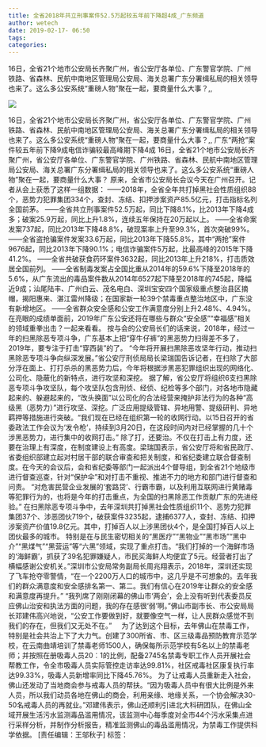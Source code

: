 ```yaml
---
title: 全省2018年共立刑事案件52.5万起较五年前下降超4成_广东频道
author: wetech
date: 2019-02-17- 06:50
tags: 
categories: 
---
```

16日，全省21个地市公安局长齐聚广州，省公安厅各单位、广东警官学院、广州铁路、省森林、民航中南地区管理局公安局、海关总署广东分署缉私局的相关领导也来了。这么多公安系统“重磅人物”聚在一起，要商量什么大事？,,
<!-- more -->
                
<img align="center" border="0" src="http://p2.ifengimg.com/a/2016/0810/204c433878d5cf9size1_w16_h16.png" />
                
                
            
16日，全省21个地市公安局长齐聚广州，省公安厅各单位、广东警官学院、广州铁路、省森林、民航中南地区管理局公安局、海关总署广东分署缉私局的相关领导也来了。这么多公安系统“重磅人物”聚在一起，要商量什么大事？,,
广东“两抢”案件较五年前下降9成电信诈骗较最高峰期下降4成
16日，全省21个地市公安局长齐聚广州，省公安厅各单位、广东警官学院、广州铁路、省森林、民航中南地区管理局公安局、海关总署广东分署缉私局的相关领导也来了。这么多公安系统“重磅人物”聚在一起，要商量什么大事？
原来，全省市公安局长会议今天在广州召开。记者从会上获悉了这样一组数据：
——2018年，全省全年共打掉黑社会性质组织88个，恶势力犯罪集团334个，查封、冻结、扣押涉案资产85.5亿元，打击指标名列全国前茅。
——全省共立刑事案件52.5万起，同比下降8.1%，比2013年下降4成多；破案25.9万起，同比上升1.8%，连续五年保持在20万起以上。
——全省命案发案737起，同比2013年下降48.8%，破现案率上升至99.3%，首次突破99%。
——全省盗抢骗案件发案33.6万起，同比2013年下降55.8%，其中“两抢”案件9676起，同比2013年下降90.1%；电信诈骗案件5万起，比最高峰的2015年下降41.2%。
——全省共破获食药环案件3632起，同比2013年上升218%，打击质效居全国前列。
——全省制毒发案占全国比重从2014年的59.6%下降至2018年的5.6%，从广东流出的毒品案件数从2014年6527起下降至2018年的745起，降幅近9成；汕尾陆丰、广州白云、茂名电白、深圳宝安四个国家级重点整治县区摘帽，揭阳惠来、湛江雷州降级；在国家新一轮39个禁毒重点整治地区中，广东没有新增地区。
——全省群众安全感和公安工作满意度分别上升2.48%、4.94%。
在亮眼的成绩单面前，2019年广东公安还将在哪些与群众“安全感”“幸福感”相关的领域重拳出击？一起来看看。
按与会的公安局长们的话来说，2018年，经过一年的扫黑除恶专项斗争，广东基本上把“穿牛仔裤”的黑恶势力扫得差不多了，2019年，要专注于打击“穿西装”的了。
“今年将开展扫黑除恶攻坚年行动，推动扫黑除恶专项斗争向纵深发展。”省公安厅刑侦局局长梁瑞国告诉记者，在扫除了大部分浮在面上、打打杀杀的黑恶势力后，今年将根据涉黑恶犯罪组织出现的网络化、公司化、隐蔽化的新特点，进行攻坚和深挖。
据了解，省公安厅将组织6支扫黑除恶专项斗争攻坚队，每个攻坚队包含刑侦、经侦、纪检等多个部门，对各地市隐藏起来的、躲避起来的，“改头换面”以公司化的合法经营来掩护非法行为的各种“高级黑（恶势力）”进行攻坚、深挖。广泛应用提级管辖、异地用警、提级研判、异地羁押等措施进行突破。“我们现在已经在组织第一轮的收网行动。以15日召开的省委政法工作会议为‘发令枪’，持续到3月20日，在这段时间内对已经掌握的几十个涉黑恶势力，进行集中的收网打击。”
除了打，还要治。不仅在打击上有力度，还要在治理上有深度，在制度建设上有高度。梁瑞国表示，省公安厅将和省民政厅、省委组织部建立起对村居干部的联合审查和把关制度，和省纪委建立联合督查制度。在今天的会议后，会和省纪委等部门一起派出4个督导组，到全省21个地级市进行督查巡查，针对“保护伞”和对打击不重视、推进不力的地方和部门进行督查和问责。
“对危害民营企业发展的‘套路贷’、行霸市霸，以及利用互联网进行黄赌毒等犯罪行为的，也将是今年的打击重点，为全国的扫黑除恶工作贡献广东的先进经验。”
在扫黑除恶专项斗争中，去年深圳共打掉黑社会性质组织11个、恶势力犯罪集团37个、涉恶团伙719个，破获案件3235起，逮捕6377人，查封、冻结、扣押涉案资产价值19.8亿元。其中，打掉百人以上涉黑团伙4个，是全国打掉百人以上团伙最多的城市。
特别是在与民生密切相关的“黑医疗”“黑物业”“黑市场”“黑中介”“黑煤气”“黑营运”等“六黑”领域，实现了重点打击。“我们打掉的一个海鲜市场的‘海鲜霸’，抓获了39名犯罪嫌疑人，市民买海鲜人均便宜了5元。经营者打出了横幅感谢公安机关。”深圳市公安局常务副局长周兆翔表示，2018年，深圳还实现了飞车抢夺零警情，“在一个2200万人口的城市中，这几乎是不可想象的。去年我们的群众满意度和安全感排名第一、第二。我们有信心在2019年让群众的安全感和满意度再提升。”
“我列席了刚刚闭幕的佛山市‘两会’，会上没有听到代表委员反应佛山治安和执法方面的问题，我的存在感很‘弱’啊。”佛山市副市长、市公安局局长邓建伟高兴地说，“公安工作要做到好，就要像空气一样，让人民群众感觉不到我们的存在，但我们又无处不在。”    
为了达到这个目标，去年佛山在禁毒工作，特别是社会共治上下了大力气。创建了300所省、市、区三级毒品预防教育示范学校，在云南曲靖培训了禁毒老师1500人，确保每所示范学校有5名以上的禁毒老师；并按照在册吸毒人员20︰1的比例，配备2745名禁毒专职工作人员开展社会帮教工作，令全市吸毒人员实际管控走访率达99.81%，社区戒毒社区康复执行率达99.33%，吸毒人员新增率同比下降45.76%。
为了让戒毒人员重新走入社会，佛山还发动了当地商会参与戒毒人员的帮扶。“因为吸毒人员中有很大比例是外来人员，所以我们动员各地在佛山的商会，利用亲缘、地缘关系，一个协会解决30-50名戒毒人员的再就业。”邓建伟表示，佛山还顺利引进北大科研团队，在佛山全域开展生活污水监测毒品滥用情况，该监测中心每季度对全市44个污水采集点进行采样分析，并制作分析报告，精准监测佛山的毒品滥用情况，为禁毒工作提供科学依据。
[责任编辑：王邬秋子]
标签：
 
 
 
             
